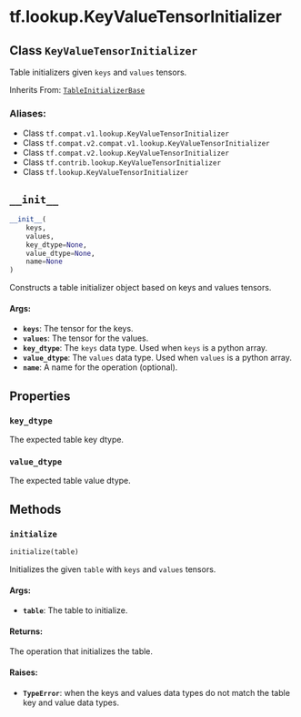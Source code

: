 <div itemscope itemtype="http://developers.google.com/ReferenceObject">
<meta itemprop="name" content="tf.lookup.KeyValueTensorInitializer" />
<meta itemprop="path" content="Stable" />
<meta itemprop="property" content="key_dtype"/>
<meta itemprop="property" content="value_dtype"/>
<meta itemprop="property" content="__init__"/>
<meta itemprop="property" content="initialize"/>
</div>

# tf.lookup.KeyValueTensorInitializer

## Class `KeyValueTensorInitializer`

Table initializers given `keys` and `values` tensors.

Inherits From: [`TableInitializerBase`](../../tf/contrib/lookup/TableInitializerBase.md)

### Aliases:

* Class `tf.compat.v1.lookup.KeyValueTensorInitializer`
* Class `tf.compat.v2.compat.v1.lookup.KeyValueTensorInitializer`
* Class `tf.compat.v2.lookup.KeyValueTensorInitializer`
* Class `tf.contrib.lookup.KeyValueTensorInitializer`
* Class `tf.lookup.KeyValueTensorInitializer`

<!-- Placeholder for "Used in" -->


<h2 id="__init__"><code>__init__</code></h2>

``` python
__init__(
    keys,
    values,
    key_dtype=None,
    value_dtype=None,
    name=None
)
```

Constructs a table initializer object based on keys and values tensors.


#### Args:


* <b>`keys`</b>: The tensor for the keys.
* <b>`values`</b>: The tensor for the values.
* <b>`key_dtype`</b>: The `keys` data type. Used when `keys` is a python array.
* <b>`value_dtype`</b>: The `values` data type. Used when `values` is a python array.
* <b>`name`</b>: A name for the operation (optional).



## Properties

<h3 id="key_dtype"><code>key_dtype</code></h3>

The expected table key dtype.


<h3 id="value_dtype"><code>value_dtype</code></h3>

The expected table value dtype.




## Methods

<h3 id="initialize"><code>initialize</code></h3>

``` python
initialize(table)
```

Initializes the given `table` with `keys` and `values` tensors.


#### Args:


* <b>`table`</b>: The table to initialize.


#### Returns:

The operation that initializes the table.



#### Raises:


* <b>`TypeError`</b>: when the keys and values data types do not match the table
key and value data types.



